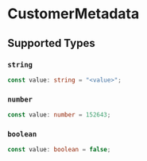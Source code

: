 # CustomerMetadata


## Supported Types

### `string`

```typescript
const value: string = "<value>";
```

### `number`

```typescript
const value: number = 152643;
```

### `boolean`

```typescript
const value: boolean = false;
```

